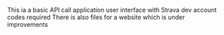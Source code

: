 This ia a basic API call application user interface with Strava dev account codes required
There is also files for a website which is under improvements

